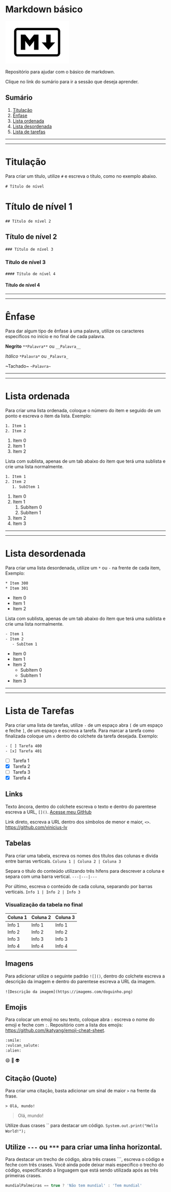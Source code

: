 # Markdown básico
![Logo da Linguagem Markdown](Markdown-Logo.png)

Repositório para ajudar com o básico de markdown.

Clique no link do sumário para ir a sessão que deseja aprender.

## Sumário
1. [Titulação](#titulacao)
1. [Ênfase](#enfase)
1. [Lista ordenada](#lista-ordenada)
1. [Lista desordenada](#lista-desordenada)
1. [Lista de tarefas](#lista-tarefas)

---
---

<a id="titulacao"></a>
# Titulação
Para criar um título, utilize `#` e escreva o título, como no exemplo abaixo.

`# Título de nível`
# Título de nível 1

`## Título de nível 2` 
## Título de nível 2

`### Título de nível 3`
### Título de nível 3

`#### Título de nível 4`
#### Título de nível 4

---
---

<a id="enfase"></a>
# Ênfase
Para dar algum tipo de ênfase à uma palavra, utilize os caracteres específicos no início e no final de cada palavra.

**Negrito**
`**Palavra**` ou `__Palavra__`

*Itálico*
`*Palavra*` ou `_Palavra_`

~Tachado~
`~Palavra~`

---
---

<a id="lista-ordenada"></a>
# Lista ordenada
Para criar uma lista ordenada, coloque o número do item e seguido de um ponto e escreva o item da lista. Exemplo:

```
1. Item 1
2. Item 2
```

1. Item 0
2. Item 1
3. Item 2


Lista com sublista, apenas de um tab abaixo do item que terá uma sublista e crie uma lista normalmente.

```
1. Item 1
2. Item 2
   1. SubItem 1
```

1. Item 0
1. Item 1
   1. SubItem 0
   1. SubItem 1
1. Item 2
1. Item 3

----
----

<a id="lista-desordenada"></a>
# Lista desordenada
Para criar uma lista desordenada, utilize um `*` ou `-` na frente de cada item, Exemplo:

```
* Item 300
* Item 301
```

* Item 0
* Item 1
* Item 2

Lista com sublista, apenas de um tab abaixo do item que terá uma sublista e crie uma lista normalmente.

```
- Item 1
- Item 2
   - SubItem 1
```

* Item 0
* Item 1
* Item 2
   * SubItem 0
   * SubItem 1
* Item 3

---
---

<a id="lista-tarefas"></a>
# Lista de Tarefas
Para criar uma lista de tarefas, utilize `-` de um espaço abra `[` de um espaço e feche `]`, de um espaço e escreva a tarefa. Para marcar a tarefa como finalizada coloque um `x` dentro do colchete da tarefa desejada. Exemplo:

```
- [ ] Tarefa 400
- [x] Tarefa 401
```

- [ ] Tarefa 1
- [x] Tarefa 2
- [ ] Tarefa 3
- [x] Tarefa 4

## Links
Texto âncora, dentro do colchete escreva o texto e dentro do parentese escreva a URL, `[]()`.
[Acesse meu GitHub](https://github.com/vinicius-lv)

Link direto, escreva a URL dentro dos símbolos de menor e maior, `<>`.
<https://github.com/vinicius-lv>

## Tabelas
Para criar uma tabela, escreva os nomes dos títulos das colunas e divida entre barras verticais.
`Coluna 1 | Coluna 2 | Coluna 3`

Separa o título do conteúdo utilizando três hifens para descrever a coluna e separa com uma barra vertical.
`---|---|---`

Por último, escreva o conteúdo de cada coluna, separando por barras verticais.
`Info 1 | Info 2 | Info 3`

### Visualização da tabela no final
Coluna 1 | Coluna 2 | Coluna 3
---|---|---
Info 1 | Info 1 | Info 1
Info 2 | Info 2 | Info 2
Info 3 | Info 3 | Info 3
Info 4 | Info 4 | Info 4

## Imagens
Para adicionar utilize o seguinte padrão `![]()`, dentro do colchete escreva a descrição da imagem e dentro do parentese escreva a URL da imagem.

`![Descrição da imagem](https://imagems.com/doguinho.png)`

## Emojis
Para colocar um emoji no seu texto, coloque abra `:` escreva o nome do emoji e feche com `:`.
Repositório com a lista dos emojis: <https://github.com/ikatyang/emoji-cheat-sheet>.

```
:smile:
:vulcan_salute:
:alien:
```
:smile:
:vulcan_salute:
:alien:

## Citação (Quote)
Para criar uma citação, basta adicionar um sinal de maior `>` na frente da frase.

```
> Olá, mundo!
```

> Olá, mundo!

Utilize duas crases `` para destacar um código.
`System.out.print("Hello World!");`

Utilize `---` ou `***` para criar uma linha horizontal.
---

Para destacar um trecho de código, abra três crases ```, escreva o código e feche com três crases. Você ainda pode deixar mais específico o trecho do código, especificando a linguagem que está sendo utilizada após as três primeiras crases.

```javascript
mundialPalmeiras == true ? 'Não tem mundial' : 'Tem mundial'
```
